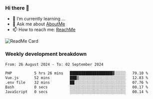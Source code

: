 ### Hi there 👋

- 🌱 I’m currently learning ...
- 💬 Ask me about [AboutMe](https://www.itzcy.com/about)
- 📫 How to reach me: [ReachMe](https://www.itzcy.com/about)

![ReadMe Card](https://github-readme-stats-ten-gilt.vercel.app/api?username=SuperChenYun&show_icons=true&title_color=fff&icon_color=79ff97&text_color=9f9f9f&bg_color=151515&hide_border=true)

### Weekly development breakdown
<!--START_SECTION:waka-->

```txt
From: 26 August 2024 - To: 02 September 2024

PHP          5 hrs 26 mins   ███████████████████▓░░░░░   79.10 %
Vue.js       52 mins         ███▒░░░░░░░░░░░░░░░░░░░░░   12.83 %
.env file    32 mins         ██░░░░░░░░░░░░░░░░░░░░░░░   07.76 %
Bash         0 secs          ░░░░░░░░░░░░░░░░░░░░░░░░░   00.17 %
JavaScript   0 secs          ░░░░░░░░░░░░░░░░░░░░░░░░░   00.14 %
```

<!--END_SECTION:waka-->

